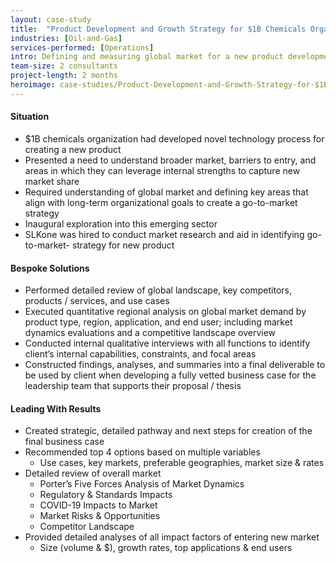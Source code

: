 ```yaml
---
layout: case-study
title:  "Product Development and Growth Strategy for $1B Chemicals Organization"
industries: [Oil-and-Gas]
services-performed: [Operations]
intro: Defining and measuring global market for a new product development in an emerging sector to support creation of business case
team-size: 2 consultants
project-length: 2 months
heroimage: case-studies/Product-Development-and-Growth-Strategy-for-$1B-Chemicals-Organization.jpg
---
```


#### Situation
- $1B chemicals organization had developed novel technology process for creating a new product
- Presented a need to understand broader market, barriers to entry, and areas in which they can leverage internal strengths to capture new market share
- Required understanding of global market and defining key areas that align with long-term organizational goals to create a go-to-market strategy
- Inaugural exploration into this emerging sector
- SLKone was hired to conduct market research and aid in identifying go-to-market- strategy for new product 

#### Bespoke Solutions
- Performed detailed review of global landscape, key competitors, products / services, and use cases
- Executed quantitative regional analysis on global market demand by product type, region, application, and end user; including market dynamics evaluations and a competitive landscape overview
- Conducted internal qualitative interviews with all functions to identify client’s internal capabilities, constraints, and focal areas
- Constructed findings, analyses, and summaries into a final deliverable to be used by client when developing a fully vetted business case for the leadership team that supports their proposal / thesis

#### Leading With Results
- Created strategic, detailed pathway and next steps for creation of the final business case 
- Recommended top 4 options based on multiple variables
     - Use cases, key markets, preferable geographies, market size & rates
- Detailed review of overall market
     - Porter’s Five Forces Analysis of Market Dynamics
     - Regulatory & Standards Impacts
     - COVID-19 Impacts to Market
     - Market Risks & Opportunities
     - Competitor Landscape
- Provided detailed analyses of all impact factors of entering new market
     - Size (volume & $), growth rates, top applications & end users

